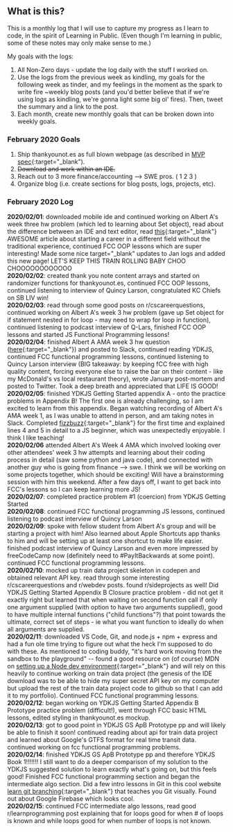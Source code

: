 ## What is this? ##
This is a monthly log that I will use to capture my progress as I learn to code, in the spirit of Learning in Public. (Even though I'm learning in public, some of these notes may only make sense to me.)

My goals with the logs:
1. All Non-Zero days - update the log daily with the stuff I worked on.
2. Use the logs from the previous week as kindling, my goals for the following week as tinder, and my feelings in the moment as the spark to write fire ~weekly blog posts (and you'd better believe that if we're using logs as kindling, we're gonna light some big ol' fires). Then, tweet the summary and a link to the post.
3. Each month, create new monthly goals that can be broken down into weekly goals.

### February 2020 Goals
1. Ship thankyounot.es as full blown webpage (as described in [MVP spec](https://jacob-berkelhamer.github.io/thankyounot.es-MVP-Spec/){:target="\_blank").
2. ~~Download and work within an IDE.~~
3. Reach out to 3 more finance/accounting --> SWE pros. ( 1  2  3 )
4. Organize blog (i.e. create sections for blog posts, logs, projects, etc).

### February 2020 Log
**2020/02/01**: downloaded mobile ide and continued working on Albert A's week three hw problem (which led to learning about Set object), read about the difference between an IDE and text editor, read [this](https://www.freecodecamp.org/news/how-you-start-a-career-in-a-different-field-without-experience-tips-that-got-me-job-offers-from-7425f590f3eb/){:target="\_blank"} AWESOME article about starting a career in a different field without the traditional experience, continued FCC OOP lessons which are super interesting! Made some nice target="\_blank" updates to Jan logs and added this new page! LET'S KEEP THIS TRAIN ROLLING BABY CHOO CHOOOOOOOOOOOO    
**2020/02/02**: created thank you note content arrays and started on randomizer functions for thankyounot.es, continued FCC OOP lessons, continued listening to interview of Quincy Larson, congratulated KC Chiefs on SB LIV win!    
**2020/02/03**: read through some good posts on r/cscareerquestions, continued working on Albert A's week 3 hw problem (gave up Set object for if statement nested in for loop - may need to wrap for loop in function), continued listening to podcast interview of Q-Lars, finished FCC OOP lessons and started JS Functional Programming lessons!    
**2020/02/04**: finished Albert A AMA week 3 hw question ([here](https://www.playcode.io/494350){:target="\_blank"}) and posted to Slack, continued reading YDKJS, continued FCC functional programming lessons, continued listening to Quincy Larson interview (BIG takeaway: by keeping fCC free with high quality content, forcing everyone else to raise the bar on their content - like my McDonald's vs local restaurant theory), wrote January post-mortem and posted to Twitter. Took a deep breath and appreciated that LIFE IS GOOD!    
**2020/02/05**: finished YDKJS Getting Started appendix A - onto the practice problems in Appendix B! The first one is already challenging, so I am excited to learn from this appendix. Began watching recording of Albert A's AMA week 1, as I was unable to attend in person, and am taking notes in Slack. Completed [fizzbuzz](https://www.playcode.io/495032){:target="\_blank"} for the first time and explained lines 4 and 5 in detail to a JS beginner, which was unexpectedly enjoyable. I think I like teaching!    
**2020/02/06** attended Albert A's Week 4 AMA which involved looking over other attendees' week 3 hw attempts and learning about their coding process in detail (saw some python and java code), and connected with another guy who is going from finance --> swe. I think we will be working on some projects together, which should be exciting! Will have a brainstorming session with him this weekend. After a few days off, I want to get back into FCC's lessons so I can keep learning more JS!    
**2020/02/07**: completed practice problem #1 (coercion) from YDKJS Getting Started    
**2020/02/08**: continued FCC functional programming JS lessons, continued listening to podcast interview of Quincy Larson    
**2020/02/09**: spoke with fellow student from Albert A's group and will be starting a project with him! Also learned about Apple Shortcuts app thanks to him and will be setting up at least one shortcut to make life easier. finished podcast interview of Quincy Larson and even more impressed by freeCodeCamp now (definitely need to #PayItBackwards at some point). continued FCC functional programming lessons.    
**2020/02/10**: mocked up train data project skeleton in codepen and obtained relevant API key. read through some interesting r/cscareerquestions and r/webdev posts. found r/sideprojects as well! Did YDKJS Getting Started Appendix B Closure practice problem - did not get it exactly right but learned that when waiting on second function call if only one argument supplied (with option to have two arguments supplied), good to have multiple internal functions ("child functions"?) that point towards the ultimate, correct set of steps - ie what you want function to ideally do when all arguments are supplied.    
**2020/02/11**: downloaded VS Code, Git, and node.js + npm + express and had a fun ole time trying to figure out what the heck I'm supposed to do with these. As mentioned to coding buddy, "it's hard work moving from the sandbox to the playground" -- found a good resource on (of course) MDN on [setting up a Node dev environment](https://developer.mozilla.org/en-US/docs/Learn/Server-side/Express_Nodejs/development_environment){:target="\_blank"} and will rely on this heavily to continue working on train data project (the genesis of the IDE download was to be able to hide my super secret API key on my computer but upload the rest of the train data project code to github so that I can add it to my portfolio). Continued FCC functional programming lessons.     
**2020/02/12**: began working on YDKJS Getting Started Appendix B Prototype practice problem (difficult!), went through FCC basic HTML lessons, edited styling in thankyounot.es mockup.    
**2020/02/13**: got to good point in YDKJS GS ApB Prototype pp and will likely be able to finish it soon! continued reading about api for train data project and learned about Google's GTFS format for real time transit data. continued working on fcc functional programming problems.    
**2020/02/14**: finished YDKJS GS ApB Prototype pp and therefore YDKJS Book 1!!!!!!! I still want to do a deeper comparison of my solution to the YDKJS suggested solution to learn exactly what's going on, but this feels good! Finished FCC functional programming section and began the intermediate algo section. Did a few intro lessons in Git in this cool website [learn git branching](https://learngitbranching.js.org/){:target="\_blank"} that teaches you Git visually. Found out about Google Firebase which looks cool.        
**2020/02/15**: continued FCC intermediate algo lessons, read good r/learnprogramming post explaining that for loops good for when # of loops is known and while loops good for when number of loops is not known.    
